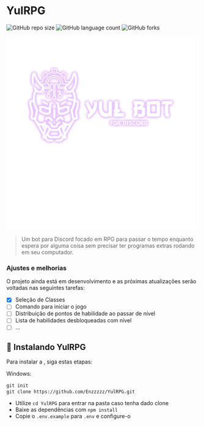 # YulRPG

<!---Esses são exemplos. Veja https://shields.io para outras pessoas ou para personalizar este conjunto de escudos. Você pode querer incluir dependências, status do projeto e informações de licença aqui--->

![GitHub repo size](https://img.shields.io/github/repo-size/Enzzzzz/YulRPG?style=for-the-badge)
![GitHub language count](https://img.shields.io/github/languages/count/Enzzzzz/YulRPG?style=for-the-badge)
![GitHub forks](https://img.shields.io/github/forks/Enzzzzz/YulRPG?style=for-the-badge)


<img src="image.png" alt="img">

> Um bot para Discord focado em RPG para passar o tempo enquanto espera por alguma coisa sem precisar ter programas extras rodando em seu computador.

### Ajustes e melhorias

O projeto ainda está em desenvolvimento e as próximas atualizações serão voltadas nas seguintes tarefas:

- [x] Seleção de Classes
- [ ] Comando para iniciar o jogo
- [ ] Distribuição de pontos de habilidade ao passar de nível
- [ ] Lista de habilidades desbloqueadas com nível
- [ ] ...

## 🚀 Instalando YulRPG

Para instalar a <YulRPG>, siga estas etapas:

Windows:

```
git init
git clone https://github.com/Enzzzzz/YulRPG.git
```

- Utilize `cd YulRPG` para entrar na pasta caso tenha dado clone
- Baixe as dependências com `npm install`
- Copie o `.env.example` para `.env` e configure-o